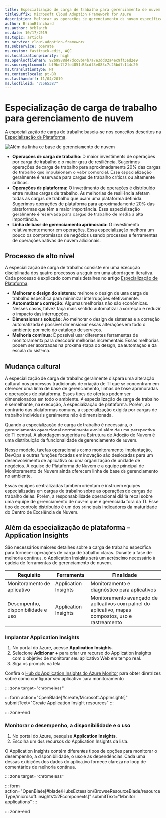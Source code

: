 ```yaml
---
title: Especialização de carga de trabalho para gerenciamento de nuvem no Azure
titleSuffix: Microsoft Cloud Adoption Framework for Azure
description: Melhorar as operações de gerenciamento de nuvem específicas da carga de trabalho
author: BrianBlanchard
ms.author: brblanch
ms.date: 10/17/2019
ms.topic: article
ms.service: cloud-adoption-framework
ms.subservice: operate
ms.custom: fasttrack-edit, AQC
ms.localizationpriority: high
ms.openlocfilehash: 92b9988d47dcc8ba4b7a7e3dd02a4ec9ff3ed2e9
ms.sourcegitcommit: bf9be7f2fe4851d83cdf3e083c7c25bd7e144c20
ms.translationtype: HT
ms.contentlocale: pt-BR
ms.lasthandoff: 11/04/2019
ms.locfileid: "73565387"
---
```

# <a name="workload-specialization-for-cloud-management"></a>Especialização de carga de trabalho para gerenciamento de nuvem

A especialização de carga de trabalho baseia-se nos conceitos descritos na [Especialização de Plataforma](./platform-specialization.md).

![Além da linha de base de gerenciamento de nuvem](../../_images/manage/beyond-the-baseline.png)

- **Operações de carga de trabalho:** O maior investimento de operações por carga de trabalho e o maior grau de resiliência. Sugerimos operações de carga de trabalho para aproximadamente 20% das cargas de trabalho que impulsionam o valor comercial. Essa especialização geralmente é reservada para cargas de trabalho críticas ou altamente críticas.
- **Operações de plataforma:** O investimento de operações é distribuído entre muitas cargas de trabalho. As melhorias de resiliência afetam todas as cargas de trabalho que usam uma plataforma definida. Sugerimos operações de plataforma para aproximadamente 20% das plataformas que têm a maior importância. Essa especialização geralmente é reservada para cargas de trabalho de média a alta importância.
- **Linha de base de gerenciamento aprimorada:** O investimento relativamente menor em operações. Essa especialização melhora um pouco os compromissos de negócios usando processos e ferramentas de operações nativas de nuvem adicionais.

## <a name="high-level-process"></a>Processo de alto nível

A especialização de carga de trabalho consiste em uma execução disciplinada dos quatro processos a seguir em uma abordagem iterativa. Cada processo é explicado com mais detalhes no artigo [Especialização de Plataforma](./platform-specialization.md).

- **Melhorar o design do sistema:** melhore o design de uma carga de trabalho específica para minimizar interrupções efetivamente.
- **Automatizar a correção:** Algumas melhorias não são econômicas. Nesses casos, talvez faça mais sentido automatizar a correção e reduzir o impacto das interrupções.
- **Dimensionar a solução:** Ao melhorar o design de sistemas e a correção automatizada é possível dimensionar essas alterações em todo o ambiente por meio do catálogo de serviços.
- **Melhoria contínua:** É possível usar diferentes ferramentas de monitoramento para descobrir melhorias incrementais. Essas melhorias podem ser abordadas na próxima etapa do design, da automação e da escala do sistema.

## <a name="cultural-change"></a>Mudança cultural

A especialização de carga de trabalho geralmente dispara uma alteração cultural nos processos tradicionais de criação de TI que se concentram em oferecer uma linha de base de gerenciamento, linhas de base aprimoradas e operações de plataforma. Esses tipos de ofertas podem ser dimensionados em todo o ambiente. A especialização de carga de trabalho é semelhante, na execução, à especialização de plataforma. Porém, ao contrário das plataformas comuns, a especialização exigida por cargas de trabalho individuais geralmente não é dimensionada.

Quando a especialização de carga de trabalho é necessária, o gerenciamento operacional normalmente evolui além de uma perspectiva de TI central. A abordagem sugerida na Estrutura de Adoção de Nuvem é uma distribuição da funcionalidade de gerenciamento de nuvem.

Nesse modelo, tarefas operacionais como monitoramento, implantação, DevOps e outras funções focadas em inovação são deslocadas para um desenvolvimento de aplicativo ou uma organização de unidade de negócios. A equipe de Plataforma de Nuvem e a equipe principal de Monitoramento de Nuvem ainda oferecem linha de base de gerenciamento no ambiente.

Essas equipes centralizadas também orientam e instruem equipes especializadas em cargas de trabalho sobre as operações de cargas de trabalho delas. Porém, a responsabilidade operacional diária recai sobre uma equipe de gerenciamento de nuvem que é gerenciada fora da TI. Esse tipo de controle distribuído é um dos principais indicadores da maturidade do Centro de Excelência de Nuvem.

## <a name="beyond-platform-specialization---application-insights"></a>Além da especialização de plataforma – Application Insights

São necessários maiores detalhes sobre a carga de trabalho específica para fornecer operações de carga de trabalho claras. Durante a fase de melhoria contínua, o Application Insights será um acréscimo necessário à cadeia de ferramentas de gerenciamento de nuvem.

|Requisito|Ferramenta|Finalidade|
|---|---|---|
|Monitoramento de aplicativo|Application Insights|Monitoramento e diagnóstico para aplicativos|
|Desempenho, disponibilidade e uso|Application Insights|Monitoramento avançado de aplicativos com painel do aplicativo, mapas compostos, uso e rastreamento|

### <a name="deploy-application-insights"></a>Implantar Application Insights

1. No portal do Azure, acesse **Application Insights**.
1. Selecione **Adicionar +** para criar um recurso do Application Insights com o objetivo de monitorar seu aplicativo Web em tempo real.
1. Siga os prompts na tela.

Confira o [Hub do Application Insights do Azure Monitor](https://docs.microsoft.com/azure/azure-monitor/azure-monitor-app-hub) para obter diretrizes sobre como configurar seu aplicativo para monitoramento.

::: zone target="chromeless"

::: form action="OpenBlade[#create/Microsoft.AppInsights]" submitText="Create Application Insight resources" :::

::: zone-end

### <a name="monitor-performance-availability-and-usage"></a>Monitorar o desempenho, a disponibilidade e o uso

1. No portal do Azure, pesquise **Application Insights**.
1. Escolha um dos recursos do Application Insights da lista.

O Application Insights contém diferentes tipos de opções para monitorar o desempenho, a disponibilidade, o uso e as dependências. Cada uma dessas exibições dos dados do aplicativo fornece clareza no loop de comentários de melhoria contínua.

::: zone target="chromeless"

<!-- markdownlint-disable DOCSMD001 -->

::: form action="OpenBlade[#blade/HubsExtension/BrowseResourceBlade/resourceType/microsoft.insights%2Fcomponents]" submitText="Monitor applications" :::

<!-- markdownlint-enable DOCSMD001 -->

::: zone-end
